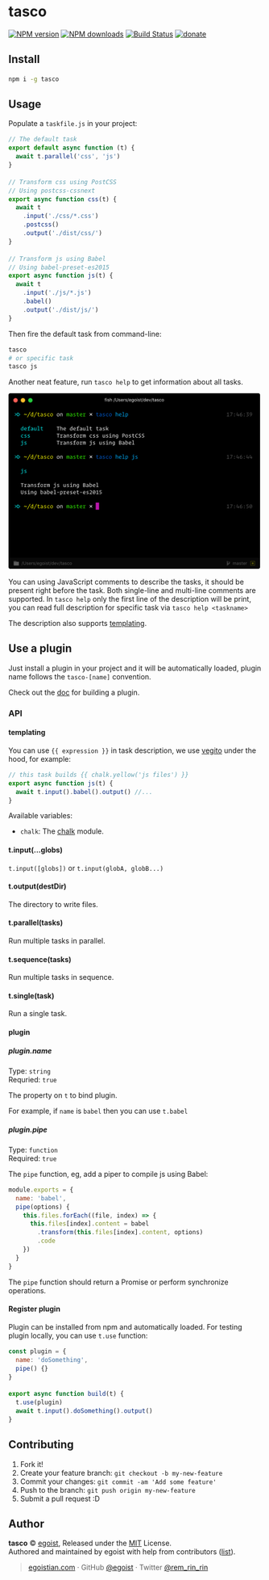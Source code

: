 # tasco

[![NPM version](https://img.shields.io/npm/v/tasco.svg?style=flat)](https://npmjs.com/package/tasco) [![NPM downloads](https://img.shields.io/npm/dm/tasco.svg?style=flat)](https://npmjs.com/package/tasco) [![Build Status](https://img.shields.io/circleci/project/tasco/tasco/master.svg?style=flat)](https://circleci.com/gh/tasco/tasco) [![donate](https://img.shields.io/badge/$-donate-ff69b4.svg?maxAge=2592000&style=flat)](https://github.com/egoist/donate)

## Install

```bash
npm i -g tasco
```

## Usage

Populate a `taskfile.js` in your project:

```js
// The default task
export default async function (t) {
  await t.parallel('css', 'js')
}

// Transform css using PostCSS
// Using postcss-cssnext
export async function css(t) {
  await t
    .input('./css/*.css')
    .postcss()
    .output('./dist/css/')
}

// Transform js using Babel
// Using babel-preset-es2015
export async function js(t) {
  await t
    .input('./js/*.js')
    .babel()
    .output('./dist/js/')
}
```

Then fire the default task from command-line:

```bash
tasco
# or specific task
tasco js
```

Another neat feature, run `tasco help` to get information about all tasks.

<img src="./media/preview.png" width="500" />

You can using JavaScript comments to describe the tasks, it should be present right before the task. Both single-line and multi-line comments are supported. In `tasco help` only the first line of the description will be print, you can read full description for specific task via `tasco help <taskname>`

The description also supports [templating](#templating).

## Use a plugin

Just install a plugin in your project and it will be automatically loaded, plugin name follows the `tasco-[name]` convention.

Check out the [doc](#plugin) for building a plugin.

### API

#### templating

You can use `{{ expression }}` in task description, we use [vegito](https://github.com/egoist/vegito) under the hood, for example:

```js
// this task builds {{ chalk.yellow('js files') }}
export async function js(t) {
  await t.input().babel().output() //...
}
```

Available variables:

- `chalk`: The [chalk](https://github.com/chalk/chalk) module.

#### t.input(...globs)

`t.input([globs])` or `t.input(globA, globB...)`

#### t.output(destDir)

The directory to write files.

#### t.parallel(tasks)

Run multiple tasks in parallel.

#### t.sequence(tasks)

Run multiple tasks in sequence.

#### t.single(task)

Run a single task.

#### plugin

##### plugin.name

Type: `string`<br>
Requried: `true`

The property on `t` to bind plugin.

For example, if `name` is `babel` then you can use `t.babel`

##### plugin.pipe

Type: `function`<br>
Required: `true`

The `pipe` function, eg, add a piper to compile js using Babel:

```js
module.exports = {
  name: 'babel',
  pipe(options) {
    this.files.forEach((file, index) => {
      this.files[index].content = babel
        .transform(this.files[index].content, options)
        .code
    })
  }
}
```

The `pipe` function should return a Promise or perform synchronize operations.

#### Register plugin

Plugin can be installed from npm and automatically loaded. For testing plugin locally, you can use `t.use` function:

```js
const plugin = {
  name: 'doSomething', 
  pipe() {}
}

export async function build(t) {
  t.use(plugin)
  await t.input().doSomething().output()
}
```

## Contributing

1. Fork it!
2. Create your feature branch: `git checkout -b my-new-feature`
3. Commit your changes: `git commit -am 'Add some feature'`
4. Push to the branch: `git push origin my-new-feature`
5. Submit a pull request :D


## Author

**tasco** © [egoist](https://github.com/egoist), Released under the [MIT](./LICENSE) License.<br>
Authored and maintained by egoist with help from contributors ([list](https://github.com/egoist/tasco/contributors)).

> [egoistian.com](https://egoistian.com) · GitHub [@egoist](https://github.com/egoist) · Twitter [@rem_rin_rin](https://twitter.com/rem_rin_rin)
